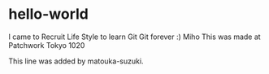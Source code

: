 hello-world
===========
I came to Recruit Life Style to learn Git
Git forever :)
Miho
This was made at Patchwork Tokyo 1020

This line was added by matouka-suzuki.
